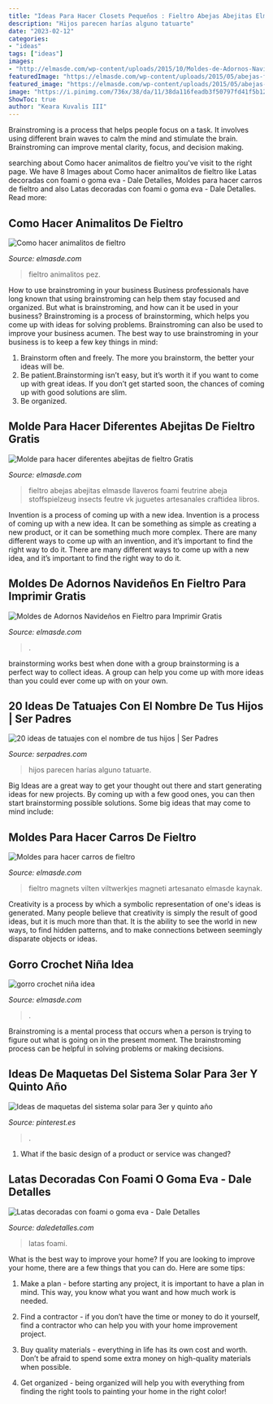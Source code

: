 ```yaml
---
title: "Ideas Para Hacer Closets Pequeños : Fieltro Abejas Abejitas Elmasde Llaveros Foami Feutrine Abeja Stoffspielzeug Insects Feutre Vk Juguetes Artesanales Craftidea Libros"
description: "Hijos parecen harías alguno tatuarte"
date: "2023-02-12"
categories:
- "ideas"
tags: ["ideas"]
images:
- "http://elmasde.com/wp-content/uploads/2015/10/Moldes-de-Adornos-Navideños-en-Fieltro-para-Imprimir-Gratis4.jpg"
featuredImage: "https://elmasde.com/wp-content/uploads/2015/05/abejas-fieltro-3.jpg"
featured_image: "https://elmasde.com/wp-content/uploads/2015/05/abejas-fieltro-3.jpg"
image: "https://i.pinimg.com/736x/38/da/11/38da116feadb3f50797fd41f5b1246bd.jpg"
ShowToc: true
author: "Keara Kuvalis III"
---
```



Brainstroming is a process that helps people focus on a task. It involves using different brain waves to calm the mind and stimulate the brain. Brainstroming can improve mental clarity, focus, and decision making.

	

		
searching about Como hacer animalitos de fieltro you've visit to the right page. We have 8 Images about Como hacer animalitos de fieltro like Latas decoradas con foami o goma eva - Dale Detalles, Moldes para hacer carros de fieltro and also Latas decoradas con foami o goma eva - Dale Detalles. Read more:
		
    
## Como Hacer Animalitos De Fieltro

<img loading=lazy src="https://elmasde.com/wp-content/uploads/2016/06/pez-tela02-1.jpg" onerror="this.onerror=null;this.src='https://tse2.mm.bing.net/th?id=OIP.RxyjdBQRgO_6sltkw75p6QHaFj&amp;pid=15.1';" alt="Como hacer animalitos de fieltro">

_Source: elmasde.com_

>fieltro animalitos pez. 

	

How to use brainstroming in your business
Business professionals have long known that using brainstroming can help them stay focused and organized. But what is brainstroming, and how can it be used in your business? Brainstroming is a process of brainstorming, which helps you come up with ideas for solving problems. Brainstroming can also be used to improve your business acumen. 
The best way to use brainstroming in your business is to keep a few key things in mind: 
1) Brainstorm often and freely. The more you brainstorm, the better your ideas will be. 
2) Be patient.Brainstorming isn’t easy, but it’s worth it if you want to come up with great ideas. If you don’t get started soon, the chances of coming up with good solutions are slim. 
3) Be organized.

    
## Molde Para Hacer Diferentes Abejitas De Fieltro Gratis

<img loading=lazy src="https://elmasde.com/wp-content/uploads/2015/05/abejas-fieltro-3.jpg" onerror="this.onerror=null;this.src='https://tse2.mm.bing.net/th?id=OIP.Wr4rEsraW0N4eRJmQzL6UAHaE8&amp;pid=15.1';" alt="Molde para hacer diferentes abejitas de fieltro Gratis">

_Source: elmasde.com_

>fieltro abejas abejitas elmasde llaveros foami feutrine abeja stoffspielzeug insects feutre vk juguetes artesanales craftidea libros. 

	

Invention is a process of coming up with a new idea.
Invention is a process of coming up with a new idea. It can be something as simple as creating a new product, or it can be something much more complex. There are many different ways to come up with an invention, and it’s important to find the right way to do it. There are many different ways to come up with a new idea, and it’s important to find the right way to do it.

    
## Moldes De Adornos Navideños En Fieltro Para Imprimir Gratis

<img loading=lazy src="http://elmasde.com/wp-content/uploads/2015/10/Moldes-de-Adornos-Navideños-en-Fieltro-para-Imprimir-Gratis4.jpg" onerror="this.onerror=null;this.src='https://tse2.mm.bing.net/th?id=OIP.EnIj1NLWsvIwwvgNGXpplQHaKf&amp;pid=15.1';" alt="Moldes de Adornos Navideños en Fieltro para Imprimir Gratis">

_Source: elmasde.com_

>. 

	

brainstorming works best when done with a group
brainstorming is a perfect way to collect ideas. A group can help you come up with more ideas than you could ever come up with on your own.

    
## 20 Ideas De Tatuajes Con El Nombre De Tus Hijos | Ser Padres

<img loading=lazy src="http://serpadres.com/wp-content/uploads/4429d1a1bb64eb68c057150fc88e6d87.jpg" onerror="this.onerror=null;this.src='https://tse1.mm.bing.net/th?id=OIP.G1m0Pko_tRukM-YOpWHOmQAAAA&amp;pid=15.1';" alt="20 ideas de tatuajes con el nombre de tus hijos | Ser Padres">

_Source: serpadres.com_

>hijos parecen harías alguno tatuarte. 

	

Big Ideas are a great way to get your thought out there and start generating ideas for new projects. By coming up with a few good ones, you can then start brainstorming possible solutions. Some big ideas that may come to mind include: 

    
## Moldes Para Hacer Carros De Fieltro

<img loading=lazy src="https://elmasde.com/wp-content/uploads/2015/05/auto-de-fieltro-5.jpg" onerror="this.onerror=null;this.src='https://tse1.mm.bing.net/th?id=OIP.eoW3x2B0mlEiPdZYNCpt1AHaEY&amp;pid=15.1';" alt="Moldes para hacer carros de fieltro">

_Source: elmasde.com_

>fieltro magnets vilten viltwerkjes magneti artesanato elmasde kaynak. 

	

Creativity is a process by which a symbolic representation of one's ideas is generated. Many people believe that creativity is simply the result of good ideas, but it is much more than that. It is the ability to see the world in new ways, to find hidden patterns, and to make connections between seemingly disparate objects or ideas.

    
## Gorro Crochet Niña Idea

<img loading=lazy src="http://elmasde.com/wp-content/uploads/2015/07/gorro-crochet-nina-modelos01-1024x577.jpg" onerror="this.onerror=null;this.src='https://tse4.mm.bing.net/th?id=OIP.bWVje3KQ_MMtkBs3Dpra9wHaEL&amp;pid=15.1';" alt="gorro crochet niña idea">

_Source: elmasde.com_

>. 

	

Brainstroming is a mental process that occurs when a person is trying to figure out what is going on in the present moment. The brainstroming process can be helpful in solving problems or making decisions.

    
## Ideas De Maquetas Del Sistema Solar Para 3er Y Quinto Año

<img loading=lazy src="https://i.pinimg.com/736x/38/da/11/38da116feadb3f50797fd41f5b1246bd.jpg" onerror="this.onerror=null;this.src='https://tse2.mm.bing.net/th?id=OIP.9P9wg-KxRpBJm6jnSdxSYgAAAA&amp;pid=15.1';" alt="Ideas de maquetas del sistema solar para 3er y quinto año">

_Source: pinterest.es_

>. 

	

1. What if the basic design of a product or service was changed?

    
## Latas Decoradas Con Foami O Goma Eva - Dale Detalles

<img loading=lazy src="https://i1.wp.com/www.daledetalles.com/wp-content/uploads/2017/06/lata-decorada-con-fomi8.jpg" onerror="this.onerror=null;this.src='https://tse2.mm.bing.net/th?id=OIP.9S2wr7InMmmd9CkkZupL6AHaNJ&amp;pid=15.1';" alt="Latas decoradas con foami o goma eva - Dale Detalles">

_Source: daledetalles.com_

>latas foami. 

	

What is the best way to improve your home?
If you are looking to improve your home, there are a few things that you can do. Here are some tips:
1. Make a plan - before starting any project, it is important to have a plan in mind. This way, you know what you want and how much work is needed.

2. Find a contractor - if you don’t have the time or money to do it yourself, find a contractor who can help you with your home improvement project.

3. Buy quality materials - everything in life has its own cost and worth. Don’t be afraid to spend some extra money on high-quality materials when possible.

4. Get organized - being organized will help you with everything from finding the right tools to painting your home in the right color!

